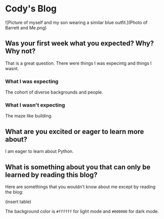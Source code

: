 # Cody's Blog #

![Picture of myself and my son wearing a similar blue outfit.](Photo of Barrett and Me.png)

## Was your first week what you expected? Why? Why not? ##

That is a great question. There were things I was expecintg and things I wasnt.

### What I was expecting ###

The cohort of diverse backgrounds and people.

### What I wasn't expecting ###

The maze like building. 

## What are you excited or eager to learn more about? ##

I am eager to learn about Python.

## What is something about you that can only be learned by reading this blog? ##

Here are somethings that you wouldn't know about me except by reading the blog:

(insert table)

The background color is `#ffffff` for light mode and `#000000` for dark mode.
